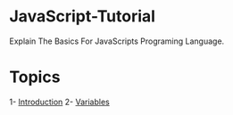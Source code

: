 # JavaScript-Tutorial
Explain The Basics For JavaScripts Programing Language.
# Topics
1- [Introduction](https://github.com/Islam-Turky/JavaScript-Tutorial/tree/master/Intro)
2- [Variables](https://github.com/Islam-Turky/JavaScript-Tutorial/tree/master/variables)
